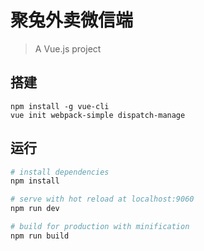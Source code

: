 # 聚兔外卖微信端

> A Vue.js project
## 搭建

```
npm install -g vue-cli
vue init webpack-simple dispatch-manage
```

## 运行

``` bash
# install dependencies
npm install

# serve with hot reload at localhost:9060
npm run dev

# build for production with minification
npm run build
```
